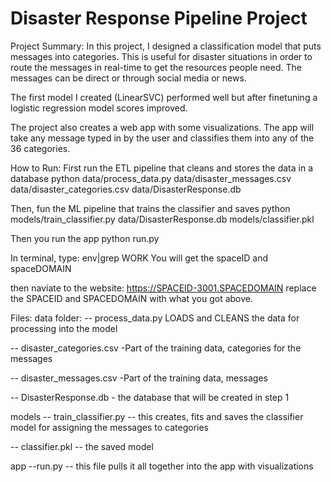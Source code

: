 # Disaster Response Pipeline Project

Project Summary:
In this project, I designed a classification model that puts messages into categories. This is useful for disaster situations in order to route the messages in real-time to get the resources people need. The messages can be direct or through social media or news.

The first model I created (LinearSVC) performed well but after finetuning a logistic regression model scores improved.

The project also creates a web app with some visualizations. The app will take any message typed in by the user and classifies them into any of the 36 categories.


How to Run:
First run the ETL pipeline that cleans and stores the data in a database
python data/process_data.py data/disaster_messages.csv data/disaster_categories.csv data/DisasterResponse.db

Then, fun the ML pipeline that trains the classifier and saves
python models/train_classifier.py data/DisasterResponse.db models/classifier.pkl

Then you run the app
python run.py

In terminal, type: env|grep WORK
You will get the spaceID and spaceDOMAIN

then naviate to the website:
https://SPACEID-3001.SPACEDOMAIN
replace the SPACEID and SPACEDOMAIN with what you got above.

Files:
data folder:
-- process_data.py 
LOADS and CLEANS the data for processing into the model

-- disaster_categories.csv -Part of the training data, categories for the messages

-- disaster_messages.csv -Part of the training data, messages

-- DisasterResponse.db - the database that will be created in step 1

models
-- train_classifier.py -- this creates, fits and saves the classifier model for assigning the messages to categories

-- classifier.pkl -- the saved model

app
--run.py -- this file pulls it all together into the app with visualizations
